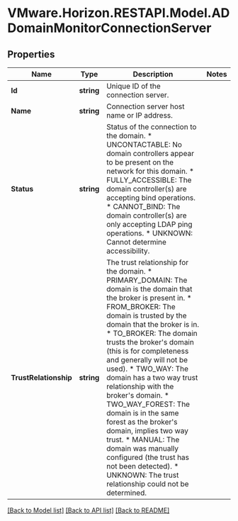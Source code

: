 # VMware.Horizon.RESTAPI.Model.ADDomainMonitorConnectionServer
## Properties

Name | Type | Description | Notes
------------ | ------------- | ------------- | -------------
**Id** | **string** | Unique ID of the connection server. | 
**Name** | **string** | Connection server host name or IP address. | 
**Status** | **string** | Status of the connection to the domain. * UNCONTACTABLE: No domain controllers appear to be present on the network for this domain. * FULLY_ACCESSIBLE: The domain controller(s) are accepting bind operations. * CANNOT_BIND: The domain controller(s) are only accepting LDAP ping operations. * UNKNOWN: Cannot determine accessibility. | 
**TrustRelationship** | **string** | The trust relationship for the domain. * PRIMARY_DOMAIN: The domain is the domain that the broker is present in. * FROM_BROKER: The domain is trusted by the domain that the broker is in. * TO_BROKER: The domain trusts the broker&#39;s domain (this is for completeness and generally will not be used). * TWO_WAY: The domain has a two way trust relationship with the broker&#39;s domain. * TWO_WAY_FOREST: The domain is in the same forest as the broker&#39;s domain, implies two way trust. * MANUAL: The domain was manually configured (the trust has not been detected). * UNKNOWN: The trust relationship could not be determined. | 

[[Back to Model list]](../README.md#documentation-for-models) [[Back to API list]](../README.md#documentation-for-api-endpoints) [[Back to README]](../README.md)

